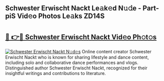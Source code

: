 ## Schwester Erwischt Nackt Le𝚊k𝚎d N𝚞𝚍e - Part-piS Vid𝚎o Photos Le𝚊ks ZD14S

# <h2><a href="http://fb00dc.evod.top/?m=Schwester+Erwischt+Nackt">🔗 👉🔴 Schwester Erwischt Nackt Vid𝚎o Ph𝚘t𝚘s</a></h2>

[![Schwester Erwischt Nackt N𝚞d𝚎s](https://i.imgur.com/8V9OHl7.gif)](http://fb00dc.evod.top/?m=Schwester+Erwischt+Nackt)
Online content creator Schwester Erwischt Nackt who is known for sharing lifestyle and dance content, including solo and collaborative dance performances and vlogs. Distinguished author Schwester Erwischt Nackt, recognized for their insightful writings and contributions to literature. 
